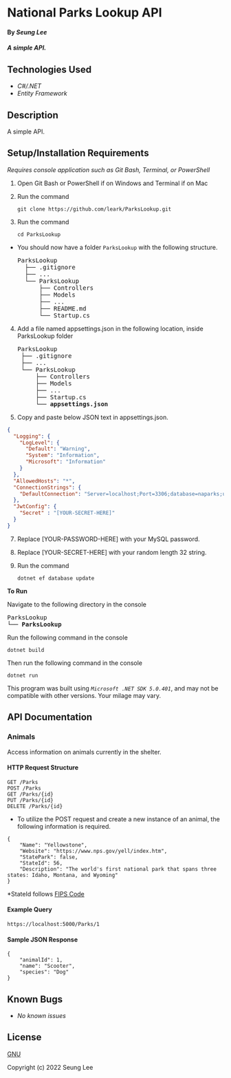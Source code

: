 # National Parks Lookup API

#### By _Seung Lee_

#### _A simple API._

## Technologies Used

* _C#/.NET_
* _Entity Framework_


## Description

A simple API.

## Setup/Installation Requirements
_Requires console application such as Git Bash, Terminal, or PowerShell_

1. Open Git Bash or PowerShell if on Windows and Terminal if on Mac
2. Run the command

    ``git clone https://github.com/leark/ParksLookup.git``

3. Run the command

    ``cd ParksLookup``

* You should now have a folder `ParksLookup` with the following structure.
    <pre>ParksLookup
    ├── .gitignore 
    ├── ... 
    └── ParksLookup
        ├── Controllers
        ├── Models
        ├── ...
        ├── README.md
        └── Startup.cs</pre>

4. Add a file named appsettings.json in the following location, inside ParksLookup folder 

    <pre>ParksLookup
    ├── .gitignore 
    ├── ... 
    └── ParksLookup
        ├── Controllers
        ├── Models
        ├── ...
        ├── Startup.cs
        └── <strong>appsettings.json</strong></pre>
      
5. Copy and paste below JSON text in appsettings.json.

```json
{
  "Logging": {
    "LogLevel": {
      "Default": "Warning",
      "System": "Information",
      "Microsoft": "Information"
    }
  },
  "AllowedHosts": "*",
  "ConnectionStrings": {
    "DefaultConnection": "Server=localhost;Port=3306;database=naparks;uid=root;pwd=[YOUR-PASSWORD-HERE];"
  },
  "JwtConfig": {
    "Secret" : "[YOUR-SECRET-HERE]"
  }
}
```

7. Replace [YOUR-PASSWORD-HERE] with your MySQL password.

8. Replace [YOUR-SECRET-HERE] with your random length 32 string.

9. Run the command

    ```dotnet ef database update```


<strong>To Run</strong>

Navigate to the following directory in the console
    <pre>ParksLookup
    └── <strong>ParksLookup</strong></pre>

Run the following command in the console

  ``dotnet build``

Then run the following command in the console

  ``dotnet run``

This program was built using _`Microsoft .NET SDK 5.0.401`_, and may not be compatible with other versions. Your milage may vary.

## API Documentation

### Animals
Access information on animals currently in the shelter.

#### HTTP Request Structure
```
GET /Parks
POST /Parks
GET /Parks/{id}
PUT /Parks/{id}
DELETE /Parks/{id}
```
* To utilize the POST request and create a new instance of an animal, the following information is required.
```
{
    "Name": "Yellowstone",
    "Website": "https://www.nps.gov/yell/index.htm",
    "StatePark": false,
    "StateId": 56,
    "Description": "The world's first national park that spans three states: Idaho, Montana, and Wyoming"
}
```
*StateId follows [FIPS Code](https://www.bls.gov/respondents/mwr/electronic-data-interchange/appendix-d-usps-state-abbreviations-and-fips-codes.htm)

#### Example Query
```
https://localhost:5000/Parks/1
```
#### Sample JSON Response
```
{
    "animalId": 1,
    "name": "Scooter",
    "species": "Dog"
}
```


## Known Bugs

* _No known issues_

## License

[GNU](/LICENSE)

Copyright (c) 2022 Seung Lee